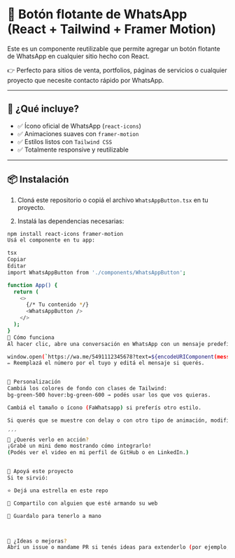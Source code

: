 
# 💬 Botón flotante de WhatsApp (React + Tailwind + Framer Motion)

Este es un componente reutilizable que permite agregar un botón flotante de WhatsApp en cualquier sitio hecho con React.

👉 Perfecto para sitios de venta, portfolios, páginas de servicios o cualquier proyecto que necesite contacto rápido por WhatsApp.

---

## 🚀 ¿Qué incluye?

- ✅ Ícono oficial de WhatsApp (`react-icons`)
- ✅ Animaciones suaves con `framer-motion`
- ✅ Estilos listos con `Tailwind CSS`
- ✅ Totalmente responsive y reutilizable

---

## 📦 Instalación

1. Cloná este repositorio o copiá el archivo `WhatsAppButton.tsx` en tu proyecto.

2. Instalá las dependencias necesarias:

```bash
npm install react-icons framer-motion
Usá el componente en tu app:

tsx
Copiar
Editar
import WhatsAppButton from './components/WhatsAppButton';

function App() {
  return (
    <>
      {/* Tu contenido */}
      <WhatsAppButton />
    </>
  );
}
🧠 Cómo funciona
Al hacer clic, abre una conversación en WhatsApp con un mensaje predefinido:

window.open(`https://wa.me/5491112345678?text=${encodeURIComponent(message)}`, '_blank');
✏️ Reemplazá el número por el tuyo y editá el mensaje si querés.


🎨 Personalización
Cambiá los colores de fondo con clases de Tailwind:
bg-green-500 hover:bg-green-600 → podés usar los que vos quieras.

Cambiá el tamaño o ícono (FaWhatsapp) si preferís otro estilo.

Si querés que se muestre con delay o con otro tipo de animación, modificá las props de motion.button.

´´´
📲 ¿Querés verlo en acción?
¡Grabé un mini demo mostrando cómo integrarlo!
(Podés ver el video en mi perfil de GitHub o en LinkedIn.)


🌟 Apoyá este proyecto
Si te sirvió:

⭐ Dejá una estrella en este repo

🍰 Compartilo con alguien que esté armando su web

🧠 Guardalo para tenerlo a mano



🧵 ¿Ideas o mejoras?
Abrí un issue o mandame PR si tenés ideas para extenderlo (por ejemplo, elegir íconos, texto personalizado, etc.).
